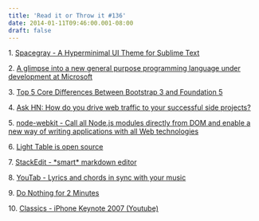 ```yaml
---
title: 'Read it or Throw it #136'
date: 2014-01-11T09:46:00.001-08:00
draft: false
---
```


1. [Spacegray - A Hyperminimal UI Theme for Sublime Text](http://kkga.github.io/spacegray/)

2. [A glimpse into a new general purpose programming language under development at Microsoft](http://lambda-the-ultimate.org/node/4862)

3. [Top 5 Core Differences Between Bootstrap 3 and Foundation 5](https://medium.com/frontend-and-beyond/8b3812c7007c)

4. [Ask HN: How do you drive web traffic to your successful side projects?](https://news.ycombinator.com/item?id=7007203)

5. [node-webkit - Call all Node.js modules directly from DOM and enable a new way of writing applications with all Web technologies](https://github.com/rogerwang/node-webkit)

6. [Light Table is open source](http://www.chris-granger.com/2014/01/07/light-table-is-open-source/)

7. [StackEdit - \*smart\* markdown editor](https://stackedit.io/)

8. [YouTab - Lyrics and chords in sync with your music](https://www.youtab.me/)

9. [Do Nothing for 2 Minutes](http://www.donothingfor2minutes.com/)

10. [Classics - iPhone Keynote 2007 (Youtube)](http://www.youtube.com/watch?v=t4OEsI0Sc_s)